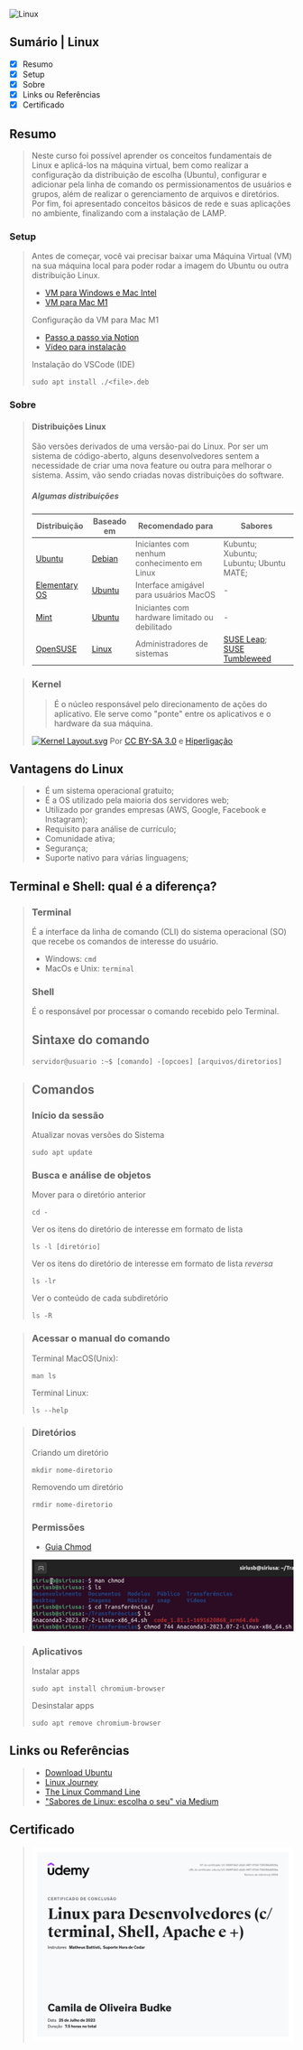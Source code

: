 ![Linux](https://img.shields.io/badge/Linux-FCC624?style=for-the-badge&logo=linux&logoColor=black)

## Sumário | Linux

- [x] Resumo
- [x] Setup
- [x] Sobre
- [x] Links ou Referências
- [x] Certificado

## Resumo

> Neste curso foi possível aprender os conceitos fundamentais de Linux e aplicá-los na máquina virtual, bem como realizar a configuração da distribuição de escolha (Ubuntu), configurar e adicionar pela linha de comando os permissionamentos de usuários e grupos, além de realizar o gerenciamento de arquivos e diretórios. Por fim, foi apresentado conceitos básicos de rede e suas aplicações no ambiente, finalizando com a instalação de LAMP.

### Setup

> Antes de começar, você vai precisar baixar uma Máquina Virtual (VM) na sua máquina local para poder rodar a imagem do Ubuntu ou outra distribuição Linux.
>
> - [VM para Windows e Mac Intel](https://www.virtualbox.org/wiki/Downloads)
> - [VM para Mac M1](https://mac.getutm.app/)
>
> Configuração da VM para Mac M1
>
> - [Passo a passo via Notion](https://www.notion.so/siriusb/Linux-026e819fdf434cc8894eff9cb3010b79?pvs=4)
> - [Vídeo para instalação](https://youtu.be/6mtfncj9vhU)
>
> Instalação do VSCode (IDE)
>
>     sudo apt install ./<file>.deb

### Sobre

> #### Distribuições Linux
>
> São versões derivados de uma versão-pai do Linux. Por ser um sistema de código-aberto, alguns desenvolvedores sentem a necessidade de criar uma nova feature ou outra para melhorar o sistema. Assim, vão sendo criadas novas distribuições do software.
>
> ##### Algumas distribuições
>
> | Distribuição                                  | Baseado em                                     | Recomendado para                               | Sabores                                                                                                   |
> | --------------------------------------------- | ---------------------------------------------- | ---------------------------------------------- | --------------------------------------------------------------------------------------------------------- |
> | [Ubuntu](https://ubuntu.com/)                 | [Debian](https://www.debian.org/index.pt.html) | Iniciantes com nenhum conhecimento em Linux    | Kubuntu; Xubuntu; Lubuntu; Ubuntu MATE;                                                                   |
> | [Elementary OS](https://elementary.io/pt_BR/) | [Ubuntu](https://ubuntu.com/)                  | Interface amigável para usuários MacOS         | -                                                                                                         |
> | [Mint](https://linuxmint.com/)                | [Ubuntu](https://ubuntu.com/)                  | Iniciantes com hardware limitado ou debilitado | -                                                                                                         |
> | [OpenSUSE](https://www.opensuse.org/)         | [Linux](https://pt.wikipedia.org/wiki/Linux)   | Administradores de sistemas                    | [SUSE Leap](https://get.opensuse.org/leap/15.5/); [SUSE Tumbleweed](https://get.opensuse.org/tumbleweed/) |

> ### Kernel
>
> > É o núcleo responsável pelo direcionamento de ações do aplicativo. Ele serve como "ponte" entre os aplicativos e o hardware da sua máquina.
>
> <a href="https://commons.wikimedia.org/wiki/File:Kernel_Layout.svg#/media/Ficheiro:Kernel_Layout.svg"><img src="https://upload.wikimedia.org/wikipedia/commons/8/8f/Kernel_Layout.svg" alt="Kernel Layout.svg" height="300" width="380"></a>
> Por <a href="https://creativecommons.org/licenses/by-sa/3.0" title="Creative Commons Attribution-Share Alike 3.0">CC BY-SA 3.0</a> e <a href="https://commons.wikimedia.org/w/index.php?curid=4392180">Hiperligação</a>

## Vantagens do Linux

> - É um sistema operacional gratuito;
> - É a OS utilizado pela maioria dos servidores web;
> - Utilizado por grandes empresas (AWS, Google, Facebook e Instagram);
> - Requisito para análise de currículo;
> - Comunidade ativa;
> - Segurança;
> - Suporte nativo para várias linguagens;

## Terminal e Shell: qual é a diferença?

> ### Terminal
>
> É a interface da linha de comando (CLI) do sistema operacional (SO) que recebe os comandos de interesse do usuário.
>
> - Windows: `cmd`
> - MacOs e Unix: `terminal`
>
> ### Shell
>
> É o responsável por processar o comando recebido pelo Terminal.
>
> ## Sintaxe do comando
>
>     servidor@usuario :~$ [comando] -[opcoes] [arquivos/diretorios]

> ## Comandos
>
> ### Início da sessão
>
> Atualizar novas versões do Sistema
>
>     sudo apt update
>
> ### Busca e análise de objetos
>
> Mover para o diretório anterior
>
>     cd -
>
> Ver os itens do diretório de interesse em formato de lista
>
>     ls -l [diretório]
>
> Ver os itens do diretório de interesse em formato de lista _reversa_
>
>     ls -lr
>
> Ver o conteúdo de cada subdiretório
>
>     ls -R

> ### Acessar o manual do comando
>
> Terminal MacOS(Unix):
>
>     man ls
>
> Terminal Linux:
>
>     ls --help

> ### Diretórios
>
> Criando um diretório
>
>     mkdir nome-diretorio
>
> Removendo um diretório
>
>     rmdir nome-diretorio
>
> ### Permissões
>
> - [Guia Chmod](https://guialinux.uniriotec.br/chmod/)
>
> ![](./img/permissao-executavel.png)

> ### Aplicativos
>
> Instalar apps
>
>     sudo apt install chromium-browser
>
> Desinstalar apps
>
>     sudo apt remove chromium-browser

## Links ou Referências

> - [Download Ubuntu](https://ubuntu.com/)
> - [Linux Journey](https://linuxjourney.com/)
> - [The Linux Command Line](https://linuxcommand.org/tlcl.php)
> - ["Sabores de Linux: escolha o seu" via Medium](https://medium.com/os-systems/sabores-de-linux-escolha-o-seu-2798a45b3e32)

## Certificado

> ![certificado](./img/[2023]linux.jpg)
